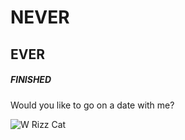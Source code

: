 # NEVER
## EVER
##### FINISHED
Would you like to go on a date with me?

![W Rizz Cat](https://pbs.twimg.com/media/GNO_kMMXcAE81gh.jpg)
